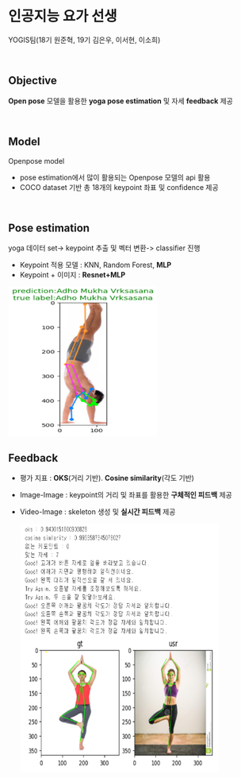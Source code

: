 # 인공지능 요가 선생
YOGIS팀(18기 원준혁, 19기 김은우, 이서현, 이소희)

<br>

## Objective
__Open pose__ 모델을 활용한 __yoga pose estimation__ 및 자세 __feedback__ 제공

<br>

## Model
Openpose model
- pose estimation에서 많이 활용되는 Openpose 모델의 api 활용
- COCO dataset 기반 총 18개의 keypoint 좌표 및 confidence 제공


<br>


## Pose estimation
yoga 데이터 set-> keypoint 추출 및 벡터 변환-> classifier 진행<br>
- Keypoint 적용 모델 : KNN, Random Forest, __MLP__
- Keypoint + 이미지 : __Resnet+MLP__

<img src="https://raw.githubusercontent.com/junhyeok9/cv/main/image%20(1).png" width="300" height="300" alt="이미지">


<br>

## Feedback
- 평가 지표 : __OKS__(거리 기반). __Cosine similarity__(각도 기반)
- Image-Image : keypoint의 거리 및 좌표를 활용한 __구체적인 피드백__ 제공
- Video-Image : skeleton 생성 및 __실시간 피드백__ 제공
  
  <img src="https://raw.githubusercontent.com/junhyeok9/cv/main/%EC%8A%A4%ED%81%AC%EB%A6%B0%EC%83%B7%202024-02-26%20135617.png" width="400" height="500" alt="이미지">



